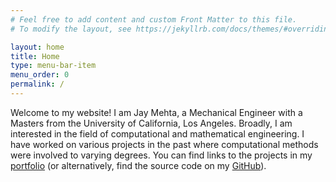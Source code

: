 ```yaml
---
# Feel free to add content and custom Front Matter to this file.
# To modify the layout, see https://jekyllrb.com/docs/themes/#overriding-theme-defaults

layout: home
title: Home
type: menu-bar-item
menu_order: 0
permalink: /
---
```


Welcome to my website! I am Jay Mehta, a Mechanical Engineer with a Masters from the University of California, Los Angeles. Broadly, I am interested in the field of computational and mathematical engineering. I have worked on various projects in the past where computational methods were involved to varying degrees. You can find links to the projects in my [portfolio]({{site.baseurl}}/portfolio) (or alternatively, find the source code on my [GitHub](https://www.github.com/jaydm26)).
